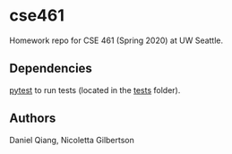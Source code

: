 # cse461
Homework repo for CSE 461 (Spring 2020) at UW Seattle.

## Dependencies
[pytest](https://pypi.org/project/pytest/) to run tests (located in the [tests](tests/) folder).

## Authors
Daniel Qiang, Nicoletta Gilbertson
